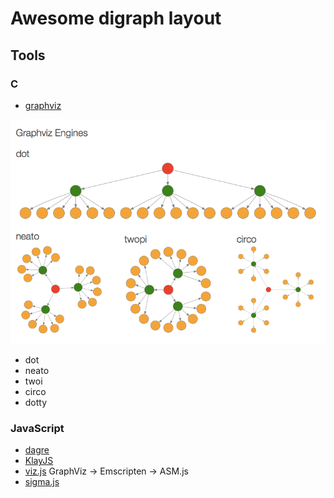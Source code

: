 # Awesome digraph layout

## Tools

### C

 * [graphviz](https://github.com/ellson/graphviz)

![](Graphviz_Engines.png)

  * dot
  * neato
  * twoi
  * circo
  * dotty

### JavaScript

 * [dagre](https://github.com/cpettitt/dagre)
 * [KlayJS](https://github.com/OpenKieler/klayjs)
 * [viz.js](https://github.com/mdaines/viz.js/) GraphViz -> Emscripten -> ASM.js
 * [sigma.js](https://github.com/jacomyal/sigma.js)
